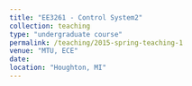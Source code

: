 ```yaml
---
title: "EE3261 - Control System2"
collection: teaching
type: "undergraduate course"
permalink: /teaching/2015-spring-teaching-1
venue: "MTU, ECE"
date: 
location: "Houghton, MI"
---
```


<!--This is a description of a teaching experience. You can use markdown like any other post.

Heading 1
======

Heading 2
======

Heading 3
======
-->
